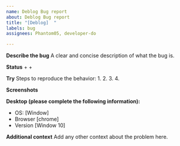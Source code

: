```yaml
---
name: Deblog Bug report
about: Deblog Bug report
title: "[Deblog]  "
labels: bug
assignees: Phantom05, developer-do

---
```


**Describe the bug**
A clear and concise description of what the bug is.

**Status**
+
+

**Try**
Steps to reproduce the behavior:
1.
2.
3. 
4. 

**Screenshots**


**Desktop (please complete the following information):**
 - OS: [Window]
 - Browser [chrome]
 - Version [Window 10]


**Additional context**
Add any other context about the problem here.
